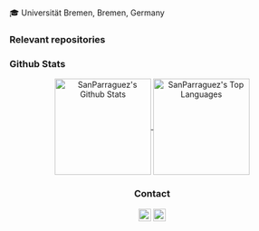 :mortar_board: Universität Bremen, Bremen, Germany

<h3> Relevant repositories </h3>



<!-- GITHUB STATISTICS -->
<h3> Github Stats </h3>

<!-- https://github.com/anuraghazra/github-readme-stats -->
<div align="center">
  <a href="https://github.com/anuraghazra/github-readme-stats">
    <img
         height="170px"
         align="center" 
         src="https://github-readme-stats.vercel.app/api/?username=SanParraguez&show_icons=true&include_all_commits=false&count_private=true&line_height=23&theme=react&hide_border=true&hide_rank=false&border_radius=9&bg_color=1F222E&title_color=F85D7F&icon_color=F8D866" 
         alt="SanParraguez's Github Stats" />
  </a>
  <a href="https://github.com/anuraghazra/github-readme-stats">
    <img 
         height="170px"
         align="center" 
         src="https://github-readme-stats.vercel.app/api/top-langs/?username=SanParraguez&langs_count=8&layout=compact&card_width=250&theme=react&hide_border=true&border_radius=6&bg_color=1F222E&title_color=F85D7F&icon_color=F8D866&hide=Jupyter%20Notebook" 
         alt="SanParraguez's Top Languages" />
  </a>
</div>

<!-- CONTACT BADGES -->
<h3 align="center"> Contact </h3>

<div align="center">
    <a href="mailto:sanparra@uni-bremen.de"><img alt="Mail" src="https://img.shields.io/badge/Email-D14836?style=flat&logo=gmail&logoColor=white" height="22px" /></a>
    <a href="https://www.linkedin.com/in/santiago-parraguez/"><img alt="LinkedIn" src="https://img.shields.io/badge/Linkedin%20-%230077B5.svg?&style=flat&logo=linkedin&logoColor=white" height="22px" /></a>
</div>
